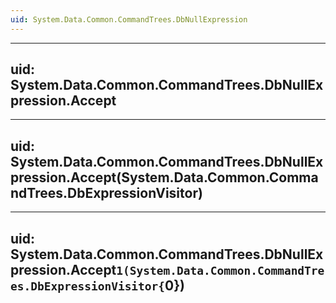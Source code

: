 ```yaml
---
uid: System.Data.Common.CommandTrees.DbNullExpression
---
```


---
uid: System.Data.Common.CommandTrees.DbNullExpression.Accept
---

---
uid: System.Data.Common.CommandTrees.DbNullExpression.Accept(System.Data.Common.CommandTrees.DbExpressionVisitor)
---

---
uid: System.Data.Common.CommandTrees.DbNullExpression.Accept``1(System.Data.Common.CommandTrees.DbExpressionVisitor{``0})
---
